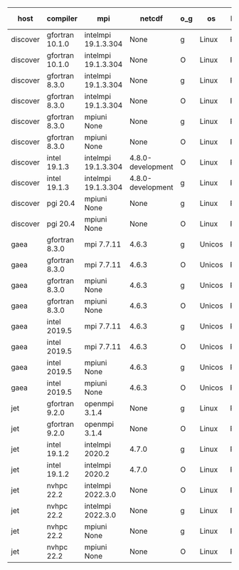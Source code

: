 

| host     | compiler                              | mpi                      | netcdf        | o_g        | os       | build       | u_pass          | u_fail          | s_pass            | s_fail            | e_pass             | e_fail             | nuopc_pass       | nuopc_fail       | artifacts link          |
|----------|---------------------------------------|--------------------------|---------------|------------|----------|-------------|-----------------|-----------------|-------------------|-------------------|--------------------|--------------------|------------------|------------------|-------------------------|
| discover | gfortran 10.1.0 | intelmpi 19.1.3.304  | None  | g | Linux | PASS | 13902 | 15 | 49 | 0 | 80 | 0 | 52 | 0 | <a href="https://github.com/esmf-org/esmf-test-artifacts/tree/6901ee331de91e0918629bb4105cbb1961ae1331/develop/gfortran/10.1.0/g/intelmpi/19.1.3.304" target="_blank">6901ee3</a> | 
| discover | gfortran 10.1.0 | intelmpi 19.1.3.304  | None  | O | Linux | PASS | 13902 | 15 | 49 | 0 | 80 | 0 | 52 | 0 | <a href="https://github.com/esmf-org/esmf-test-artifacts/tree/3d958e8e2eace3ea362131396d84300741b3e537/develop/gfortran/10.1.0/O/intelmpi/19.1.3.304" target="_blank">3d958e8</a> | 
| discover | gfortran 8.3.0 | intelmpi 19.1.3.304  | None  | g | Linux | PASS | 13902 | 15 | 49 | 0 | 80 | 0 | 52 | 0 | <a href="https://github.com/esmf-org/esmf-test-artifacts/tree/b86104f984d968bd2e60e9f2fbf5a693849a6959/develop/gfortran/8.3.0/g/intelmpi/19.1.3.304" target="_blank">b86104f</a> | 
| discover | gfortran 8.3.0 | intelmpi 19.1.3.304  | None  | O | Linux | PASS | 13902 | 15 | 49 | 0 | 80 | 0 | 52 | 0 | <a href="https://github.com/esmf-org/esmf-test-artifacts/tree/965135d62634701788388cf7159b15ad702633cf/develop/gfortran/8.3.0/O/intelmpi/19.1.3.304" target="_blank">965135d</a> | 
| discover | gfortran 8.3.0 | mpiuni None  | None  | g | Linux | PASS | 12338 | 0 | 8 | 0 | 43 | 0 | None | None | <a href="https://github.com/esmf-org/esmf-test-artifacts/tree/521dff41d48cbefbae3eee66ddc8cf1a2826a0cb/develop/gfortran/8.3.0/g/mpiuni/None" target="_blank">521dff4</a> | 
| discover | gfortran 8.3.0 | mpiuni None  | None  | O | Linux | PASS | 12338 | 0 | 8 | 0 | 43 | 0 | None | None | <a href="https://github.com/esmf-org/esmf-test-artifacts/tree/1c9a76e82730aeee9301bd03b83cfe8407203d7b/develop/gfortran/8.3.0/O/mpiuni/None" target="_blank">1c9a76e</a> | 
| discover | intel 19.1.3 | intelmpi 19.1.3.304  | 4.8.0-development  | O | Linux | PASS | None | None | None | None | None | None | None | None | <a href="https://github.com/esmf-org/esmf-test-artifacts/tree/d141825c6c270fdbbafff214a2bb5a4088ba7e68/develop/intel/19.1.3/O/intelmpi/19.1.3.304" target="_blank">d141825</a> | 
| discover | intel 19.1.3 | intelmpi 19.1.3.304  | 4.8.0-development  | g | Linux | PASS | None | None | None | None | None | None | None | None | <a href="https://github.com/esmf-org/esmf-test-artifacts/tree/0fb15328d78513858877d3903c40eb2c6d12ec2f/develop/intel/19.1.3/g/intelmpi/19.1.3.304" target="_blank">0fb1532</a> | 
| discover | pgi 20.4 | mpiuni None  | None  | g | Linux | PASS | None | None | None | None | None | None | None | None | <a href="https://github.com/esmf-org/esmf-test-artifacts/tree/edd30f545c564ba2c82e01caccae6217975f655d/develop/pgi/20.4/g/mpiuni/None" target="_blank">edd30f5</a> | 
| discover | pgi 20.4 | mpiuni None  | None  | O | Linux | PASS | None | None | None | None | None | None | None | None | <a href="https://github.com/esmf-org/esmf-test-artifacts/tree/397eb425761ab965b380a2000328e45bc1ace0fe/develop/pgi/20.4/O/mpiuni/None" target="_blank">397eb42</a> | 
| gaea | gfortran 8.3.0 | mpi 7.7.11  | 4.6.3  | g | Unicos | PASS | None | None | None | None | None | None | None | None | <a href="https://github.com/esmf-org/esmf-test-artifacts/tree/772fa91d07204f334c908df569423703dfac6480/develop/gfortran/8.3.0/g/mpi/7.7.11" target="_blank">772fa91</a> | 
| gaea | gfortran 8.3.0 | mpi 7.7.11  | 4.6.3  | O | Unicos | PASS | 13916 | 1 | 49 | 0 | 80 | 0 | 47 | 5 | <a href="https://github.com/esmf-org/esmf-test-artifacts/tree/c5fd2424d34e65108a7021dc143a63d32e99ad5e/develop/gfortran/8.3.0/O/mpi/7.7.11" target="_blank">c5fd242</a> | 
| gaea | gfortran 8.3.0 | mpiuni None  | 4.6.3  | g | Unicos | PASS | 12338 | 0 | 8 | 0 | 43 | 0 | None | None | <a href="https://github.com/esmf-org/esmf-test-artifacts/tree/b26ec57d842b900344a16288d601831cbf1dc91f/develop/gfortran/8.3.0/g/mpiuni/None" target="_blank">b26ec57</a> | 
| gaea | gfortran 8.3.0 | mpiuni None  | 4.6.3  | O | Unicos | PASS | 12338 | 0 | 8 | 0 | 43 | 0 | None | None | <a href="https://github.com/esmf-org/esmf-test-artifacts/tree/e6185d1487cf2290383b43856a9c52fa3d618daf/develop/gfortran/8.3.0/O/mpiuni/None" target="_blank">e6185d1</a> | 
| gaea | intel 2019.5 | mpi 7.7.11  | 4.6.3  | g | Unicos | PASS | 13902 | 15 | 49 | 0 | 80 | 0 | 47 | 5 | <a href="https://github.com/esmf-org/esmf-test-artifacts/tree/e6bc92ac7bb65ef8bbb81f2be677f9e5b22f4957/develop/intel/2019.5/g/mpi/7.7.11" target="_blank">e6bc92a</a> | 
| gaea | intel 2019.5 | mpi 7.7.11  | 4.6.3  | O | Unicos | PASS | 13902 | 15 | 49 | 0 | 80 | 0 | 47 | 5 | <a href="https://github.com/esmf-org/esmf-test-artifacts/tree/d6eb115c47c658aa74db58c2d805a579e4931474/develop/intel/2019.5/O/mpi/7.7.11" target="_blank">d6eb115</a> | 
| gaea | intel 2019.5 | mpiuni None  | 4.6.3  | g | Unicos | PASS | 12323 | 15 | 8 | 0 | 43 | 0 | None | None | <a href="https://github.com/esmf-org/esmf-test-artifacts/tree/cbf096dbb6a7c60588ecba3e340f2390ed248787/develop/intel/2019.5/g/mpiuni/None" target="_blank">cbf096d</a> | 
| gaea | intel 2019.5 | mpiuni None  | 4.6.3  | O | Unicos | PASS | 12323 | 15 | 8 | 0 | 43 | 0 | None | None | <a href="https://github.com/esmf-org/esmf-test-artifacts/tree/c6d9210a3798d5f0dcce94aac556e6e4a0cbd4ea/develop/intel/2019.5/O/mpiuni/None" target="_blank">c6d9210</a> | 
| jet | gfortran 9.2.0 | openmpi 3.1.4  | None  | g | Linux | PASS | 13917 | 0 | 49 | 0 | 80 | 0 | 52 | 0 | <a href="https://github.com/esmf-org/esmf-test-artifacts/tree/b87b30c886be1fa96f4fe8660c2980db3f388335/develop/gfortran/9.2.0/g/openmpi/3.1.4" target="_blank">b87b30c</a> | 
| jet | gfortran 9.2.0 | openmpi 3.1.4  | None  | O | Linux | PASS | 13917 | 0 | 49 | 0 | 80 | 0 | 52 | 0 | <a href="https://github.com/esmf-org/esmf-test-artifacts/tree/ff147347b5aa6773cd7d02c6b38fc72d7c601de8/develop/gfortran/9.2.0/O/openmpi/3.1.4" target="_blank">ff14734</a> | 
| jet | intel 19.1.2 | intelmpi 2020.2  | 4.7.0  | g | Linux | PASS | None | None | None | None | None | None | None | None | <a href="https://github.com/esmf-org/esmf-test-artifacts/tree/29774a1db026849c643132eb985dbf41125f220e/develop/intel/19.1.2/g/intelmpi/2020.2" target="_blank">29774a1</a> | 
| jet | intel 19.1.2 | intelmpi 2020.2  | 4.7.0  | O | Linux | PASS | 13917 | 0 | 49 | 0 | 80 | 0 | 52 | 0 | <a href="https://github.com/esmf-org/esmf-test-artifacts/tree/e4e6250a364b2faec4956b7b7ff710da51ec7efc/develop/intel/19.1.2/O/intelmpi/2020.2" target="_blank">e4e6250</a> | 
| jet | nvhpc 22.2 | intelmpi 2022.3.0  | None  | O | Linux | PASS | 13897 | 20 | 49 | 0 | 80 | 0 | 45 | 7 | <a href="https://github.com/esmf-org/esmf-test-artifacts/tree/e64025f44cc3adedd9ca32b11c3e4bc8f1cd10b3/develop/nvhpc/22.2/O/intelmpi/2022.3.0" target="_blank">e64025f</a> | 
| jet | nvhpc 22.2 | intelmpi 2022.3.0  | None  | g | Linux | PASS | 13038 | 879 | 35 | 14 | 66 | 14 | 0 | 0 | <a href="https://github.com/esmf-org/esmf-test-artifacts/tree/64c241885cb928b564e211aac7c9a0623457e62b/develop/nvhpc/22.2/g/intelmpi/2022.3.0" target="_blank">64c2418</a> | 
| jet | nvhpc 22.2 | mpiuni None  | None  | g | Linux | PASS | 11713 | 625 | 4 | 4 | 40 | 3 | None | None | <a href="https://github.com/esmf-org/esmf-test-artifacts/tree/9c18fec3415a9c13a08a6012f0f80faeae9a448f/develop/nvhpc/22.2/g/mpiuni/None" target="_blank">9c18fec</a> | 
| jet | nvhpc 22.2 | mpiuni None  | None  | O | Linux | PASS | 12336 | 2 | 8 | 0 | 43 | 0 | None | None | <a href="https://github.com/esmf-org/esmf-test-artifacts/tree/986ce52e559c6dd56b789db092b3865509e4739d/develop/nvhpc/22.2/O/mpiuni/None" target="_blank">986ce52</a> | 
